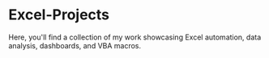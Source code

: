 # Excel-Projects
Here, you'll find a collection of my work showcasing Excel automation, data analysis, dashboards, and VBA macros.
